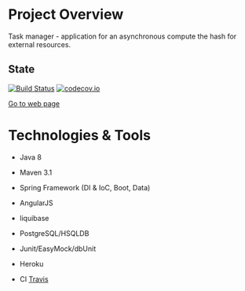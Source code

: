# Project Overview #

Task manager - application for an asynchronous compute the hash for external resources.

## State
[![Build Status](https://travis-ci.org/AlexKbit/taskManager.svg?branch=master)](https://travis-ci.org/AlexKbit/taskManager)
[![codecov.io](https://codecov.io/github/AlexKbit/taskManager/coverage.svg?branch=master)](https://codecov.io/gh/AlexKbit/taskManager?branch=master)

[Go to web page](https://task-manager-prod.herokuapp.com/)
# Technologies & Tools

* Java 8
* Maven 3.1
* Spring Framework (DI & IoC, Boot, Data)
* AngularJS
* liquibase
* PostgreSQL/HSQLDB
* Junit/EasyMock/dbUnit

* Heroku
* CI [Travis](https://travis-ci.org/AlexKbit/taskManager/branches)

